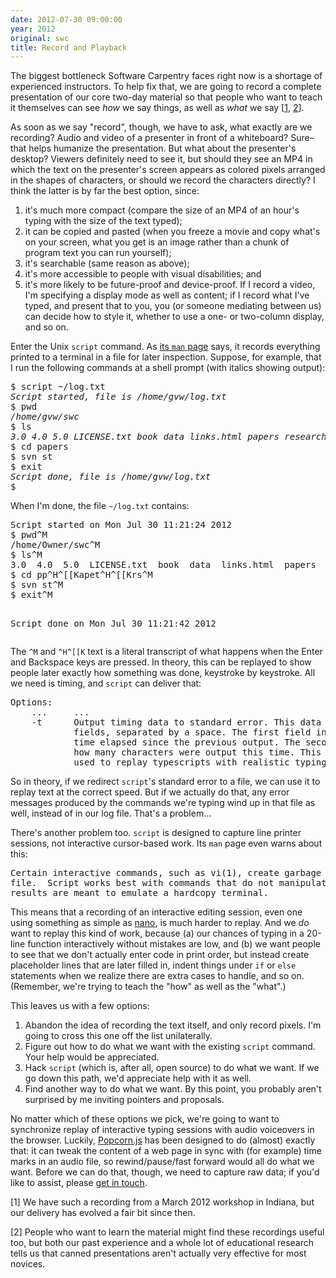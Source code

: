 ```yaml
---
date: 2012-07-30 09:00:00
year: 2012
original: swc
title: Record and Playback
---
```

<p>The biggest bottleneck Software Carpentry faces right now is a shortage of experienced instructors. To help fix that, we are going to record a complete presentation of our core two-day material so that people who want to teach it themselves can see <em>how</em> we say things, as well as <em>what</em> we say [<a href="#1">1</a>, <a href="#2">2</a>].</p>
<p>As soon as we say "record", though, we have to ask, what exactly are we recording? Audio and video of a presenter in front of a whiteboard? Sure–that helps humanize the presentation. But what about the presenter's desktop? Viewers definitely need to see it, but should they see an MP4 in which the text on the presenter's screen appears as colored pixels arranged in the shapes of characters, or should we record the characters directly? I think the latter is by far the best option, since:</p>
<ol>
<li>it's much more compact (compare the size of an MP4 of an hour's typing with the size of the text typed);</li>
<li>it can be copied and pasted (when you freeze a movie and copy what's on your screen, what you get is an image rather than a chunk of program text you can run yourself);</li>
<li>it's searchable (same reason as above);</li>
<li>it's more accessible to people with visual disabilities; and</li>
<li>it's more likely to be future-proof and device-proof. If I record a video, I'm specifying a display mode as well as content; if I record what I've typed, and present that to you, you (or someone mediating between us) can decide how to style it, whether to use a one- or two-column display, and so on.</li>
</ol>
<p>Enter the Unix <code>script</code> command. As <a href="http://unixhelp.ed.ac.uk/CGI/man-cgi?script">its <code>man</code> page</a> says, it records everything printed to a terminal in a file for later inspection. Suppose, for example, that I run the following commands at a shell prompt (with italics showing output):</p>
<pre>$ script ~/log.txt
<em>Script started, file is /home/gvw/log.txt</em>
$ pwd
<em>/home/gvw/swc</em>
$ ls
<em>3.0 4.0 5.0 LICENSE.txt book data links.html papers research scraps</em>
$ cd papers
$ svn st
$ exit
<em>Script done, file is /home/gvw/log.txt</em>
$</pre>
<p>When I'm done, the file <code>~/log.txt</code> contains:</p>
<pre>Script started on Mon Jul 30 11:21:24 2012
$ pwd^M
/home/Owner/swc^M
$ ls^M
3.0  4.0  5.0  LICENSE.txt  book  data  links.html  papers  research  scraps^M
$ cd pp^H^[[Kapet^H^[[Krs^M
$ svn st^M
$ exit^M

Script done on Mon Jul 30 11:21:42 2012</pre>
<p>The <code>^M</code> and <code>^H^[[K</code> text is a literal transcript of what happens when the Enter and Backspace keys are pressed. In theory, this can be replayed to show people later exactly how something was done, keystroke by keystroke. All we need is timing, and <code>script</code> can deliver that:</p>
<pre>Options:
    ...     ...
    -t      Output timing data to standard error. This data contains two
            fields, separated by a space. The first field indicates how much
            time elapsed since the previous output. The second field indicates
            how many characters were output this time. This information can be
            used to replay typescripts with realistic typing and output delays.</pre>
<p>So in theory, if we redirect <code>script</code>'s standard error to a file, we can use it to replay text at the correct speed. But if we actually do that, any error messages produced by the commands we're typing wind up in that file as well, instead of in our log file. That's a problem...</p>
<p>There's another problem too. <code>script</code> is designed to capture line printer sessions, not interactive cursor-based work. Its <code>man</code> page even warns about this:</p>
<pre>Certain interactive commands, such as vi(1), create garbage in the typescript
file.  Script works best with commands that do not manipulate the screen, the
results are meant to emulate a hardcopy terminal.</pre>
<p>This means that a recording of an interactive editing session, even one using something as simple as <a href="http://unixhelp.ed.ac.uk/CGI/man-cgi?nano">nano</a>, is much harder to replay. And we <em>do</em> want to replay this kind of work, because (a) our chances of typing in a 20-line function interactively without mistakes are low, and (b) we want people to see that we don't actually enter code in print order, but instead create placeholder lines that are later filled in, indent things under <code>if</code> or <code>else</code> statements when we realize there are extra cases to handle, and so on. (Remember, we're trying to teach the "how" as well as the "what".)</p>
<p>This leaves us with a few options:</p>
<ol>
<li>Abandon the idea of recording the text itself, and only record pixels. I'm going to cross this one off the list unilaterally.</li>
<li>Figure out how to do what we want with the existing <code>script</code> command. Your help would be appreciated.</li>
<li>Hack <code>script</code> (which is, after all, open source) to do what we want. If we go down this path, we'd appreciate help with it as well.</li>
<li>Find another way to do what we want. By this point, you probably aren't surprised by me inviting pointers and proposals.</li>
</ol>
<p>No matter which of these options we pick, we're going to want to synchronize replay of interactive typing sessions with audio voiceovers in the browser. Luckily, <a href="http://popcornjs.org/">Popcorn.js</a> has been designed to do (almost) exactly that: it can tweak the content of a web page in sync with (for example) time marks in an audio file, so rewind/pause/fast forward would all do what we want. Before we can do that, though, we need to capture raw data; if you'd like to assist, please <a href="mailto:{{site.author.email}}">get in touch</a>.</p>
<p id="1">[1] We have such a recording from a March 2012 workshop in Indiana, but our delivery has evolved a fair bit since then.</p>
<p id="2">[2] People who want to learn the material might find these recordings useful too, but both our past experience and a whole lot of educational research tells us that canned presentations aren't actually very effective for most novices.</p>
